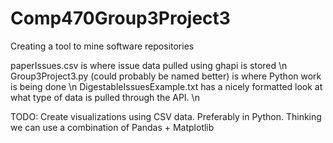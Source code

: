 # Comp470Group3Project3
 Creating a tool to mine software repositories

paperIssues.csv is where issue data pulled using ghapi is stored \n
Group3Project3.py (could probably be named better) is where Python work is being done \n
DigestableIssuesExample.txt has a nicely formatted look at what type of data is pulled through the API. \n

TODO: Create visualizations using CSV data. Preferably in Python. Thinking we can use a combination of Pandas + Matplotlib
